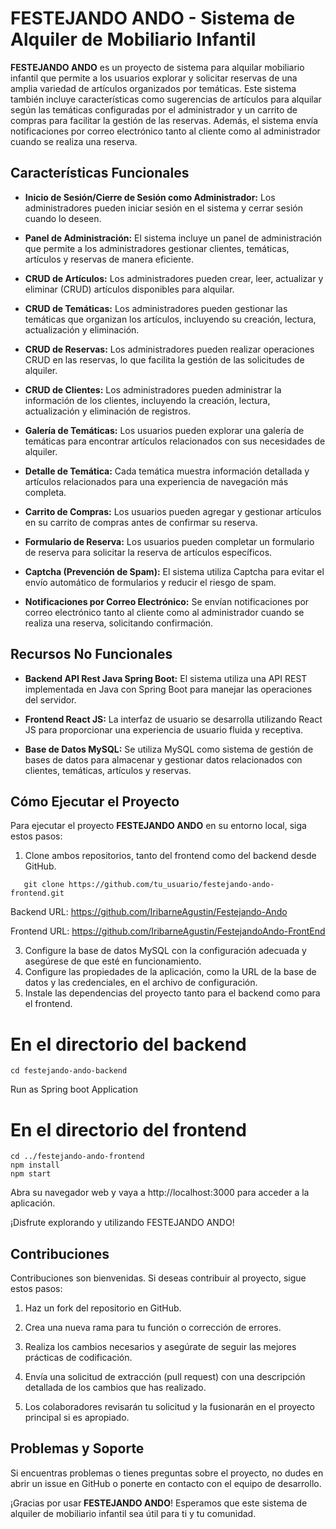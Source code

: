 # FESTEJANDO ANDO - Sistema de Alquiler de Mobiliario Infantil

**FESTEJANDO ANDO** es un proyecto de sistema para alquilar mobiliario infantil que permite a los usuarios explorar y solicitar reservas de una amplia variedad de artículos organizados por temáticas. Este sistema también incluye características como sugerencias de artículos para alquilar según las temáticas configuradas por el administrador y un carrito de compras para facilitar la gestión de las reservas. Además, el sistema envía notificaciones por correo electrónico tanto al cliente como al administrador cuando se realiza una reserva.

## Características Funcionales

- **Inicio de Sesión/Cierre de Sesión como Administrador:** Los administradores pueden iniciar sesión en el sistema y cerrar sesión cuando lo deseen.

- **Panel de Administración:** El sistema incluye un panel de administración que permite a los administradores gestionar clientes, temáticas, artículos y reservas de manera eficiente.

- **CRUD de Artículos:** Los administradores pueden crear, leer, actualizar y eliminar (CRUD) artículos disponibles para alquilar.

- **CRUD de Temáticas:** Los administradores pueden gestionar las temáticas que organizan los artículos, incluyendo su creación, lectura, actualización y eliminación.

- **CRUD de Reservas:** Los administradores pueden realizar operaciones CRUD en las reservas, lo que facilita la gestión de las solicitudes de alquiler.

- **CRUD de Clientes:** Los administradores pueden administrar la información de los clientes, incluyendo la creación, lectura, actualización y eliminación de registros.

- **Galería de Temáticas:** Los usuarios pueden explorar una galería de temáticas para encontrar artículos relacionados con sus necesidades de alquiler.

- **Detalle de Temática:** Cada temática muestra información detallada y artículos relacionados para una experiencia de navegación más completa.

- **Carrito de Compras:** Los usuarios pueden agregar y gestionar artículos en su carrito de compras antes de confirmar su reserva.

- **Formulario de Reserva:** Los usuarios pueden completar un formulario de reserva para solicitar la reserva de artículos específicos.

- **Captcha (Prevención de Spam):** El sistema utiliza Captcha para evitar el envío automático de formularios y reducir el riesgo de spam.

- **Notificaciones por Correo Electrónico:** Se envían notificaciones por correo electrónico tanto al cliente como al administrador cuando se realiza una reserva, solicitando confirmación.

## Recursos No Funcionales

- **Backend API Rest Java Spring Boot:** El sistema utiliza una API REST implementada en Java con Spring Boot para manejar las operaciones del servidor.

- **Frontend React JS:** La interfaz de usuario se desarrolla utilizando React JS para proporcionar una experiencia de usuario fluida y receptiva.

- **Base de Datos MySQL:** Se utiliza MySQL como sistema de gestión de bases de datos para almacenar y gestionar datos relacionados con clientes, temáticas, artículos y reservas.

## Cómo Ejecutar el Proyecto

Para ejecutar el proyecto **FESTEJANDO ANDO** en su entorno local, siga estos pasos:

1. Clone ambos repositorios, tanto del frontend como del backend desde GitHub.
```shell
   git clone https://github.com/tu_usuario/festejando-ando-frontend.git
```
Backend URL: https://github.com/IribarneAgustin/Festejando-Ando

Frontend URL: https://github.com/IribarneAgustin/FestejandoAndo-FrontEnd
   
3. Configure la base de datos MySQL con la configuración adecuada y asegúrese de que esté en funcionamiento.
4. Configure las propiedades de la aplicación, como la URL de la base de datos y las credenciales, en el archivo de configuración.
5. Instale las dependencias del proyecto tanto para el backend como para el frontend.

# En el directorio del backend
```shell
cd festejando-ando-backend
```
Run as Spring boot Application 

# En el directorio del frontend
```shell
cd ../festejando-ando-frontend
npm install
npm start
```

Abra su navegador web y vaya a http://localhost:3000 para acceder a la aplicación.

¡Disfrute explorando y utilizando FESTEJANDO ANDO!

## Contribuciones

Contribuciones son bienvenidas. Si deseas contribuir al proyecto, sigue estos pasos:

1. Haz un fork del repositorio en GitHub.

2. Crea una nueva rama para tu función o corrección de errores.

3. Realiza los cambios necesarios y asegúrate de seguir las mejores prácticas de codificación.

4. Envía una solicitud de extracción (pull request) con una descripción detallada de los cambios que has realizado.

5. Los colaboradores revisarán tu solicitud y la fusionarán en el proyecto principal si es apropiado.

## Problemas y Soporte

Si encuentras problemas o tienes preguntas sobre el proyecto, no dudes en abrir un issue en GitHub o ponerte en contacto con el equipo de desarrollo.

¡Gracias por usar **FESTEJANDO ANDO**! Esperamos que este sistema de alquiler de mobiliario infantil sea útil para ti y tu comunidad.
